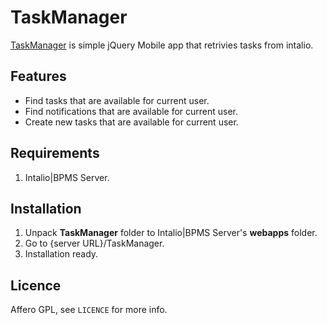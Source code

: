 # TaskManager
[TaskManager](https://github.com/Tupsu/TaskManager) is simple jQuery Mobile app that retrivies tasks from intalio.

## Features
* Find tasks that are available for current user.
* Find notifications that are available for current user.
* Create new tasks that are available for current user.

## Requirements
1. Intalio|BPMS Server.

## Installation
1. Unpack **TaskManager** folder to Intalio|BPMS Server's **webapps** folder.
2. Go to {server URL}/TaskManager.
3. Installation ready.

## Licence
Affero GPL, see `LICENCE` for more info.
